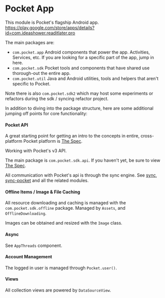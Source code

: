 # Pocket App

This module is Pocket's flagship Android app. https://play.google.com/store/apps/details?id=com.ideashower.readitlater.pro

The main packages are:

* `com.pocket.app` Android components that power the app. Activities, Services, etc. If you are looking for a specific part of the app, jump in here.
* `com.pocket.sdk` Pocket tools and components that have shared use thorough-out the entire app.
* `com.pocket.util` Java and Android utilities, tools and helpers that aren't specific to Pocket.

Note there is also `com.pocket.sdk2` which may host some experiments or refactors during the sdk / syncing refactor project.

In addition to diving into the package structure, here are some additional jumping off points for core functionality:

#### Pocket API

A great starting point for getting an intro to the concepts in entire, cross-platform Pocket platform is [The Spec](https://github.com/Pocket/spec).

Working with Pocket's v3 API.

The main package is `com.pocket.sdk.api`. If you haven't yet, be sure to view [The Spec](https://github.com/Pocket/spec).

All communication with Pocket's api is through the sync engine. See [sync](/sync), [sync-pocket](/sync-pocket)
and all the related modules.


#### Offline Items / Image & File Caching

All resource downloading and caching is managed with the `com.pocket.sdk.offline` package. Managed by `Assets`, and `OfflineDownloading`.

Images can be obtained and resized with the `Image` class.

#### Async

See `AppThreads` component.

#### Account Management

The logged in user is managed through `Pocket.user()`.

#### Views

All collection views are powered by `DataSourceView`.
